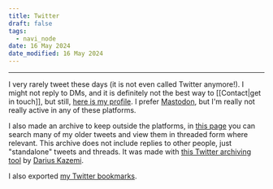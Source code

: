 ```yaml
---
title: Twitter
draft: false
tags:
  - navi_node
date: 16 May 2024
date_modified: 16 May 2024
---
```

---

I very rarely tweet these days (it is not even called Twitter anymore!). I might not reply to DMs, and it is definitely not the best way to [[Contact|get in touch]], but still, [here is my profile](https://twitter.com/dchavezheras). I prefer [Mastodon](https://sigmoid.social/@chavezheras), but I'm really not really active in any of these platforms.

I also made an archive to keep outside the platforms, in [this page](https://movingpixel.net/twitter/) you can search many of my older tweets and view them in threaded form where relevant. This archive does not include replies to other people, just "standalone" tweets and threads. It was made with [this Twitter archiving tool](https://tinysubversions.com/twitter-archive/make-your-own/) by [Darius Kazemi](https://tinysubversions.com/).

I also exported [my Twitter bookmarks](https://movingpixel.net/twitter_bookmarks/).